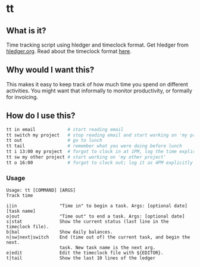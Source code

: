 # tt

## What is it?

Time tracking script using hledger and timeclock format. Get hledger from
[hledger.org](http://hledger.org/download.html). Read about the timeclock
format [here](http://hledger.org/timeclock.html).

## Why would I want this?

This makes it easy to keep track of how much time you spend on different
activities. You might want that informally to monitor productivity, or formally
for invoicing.

## How do I use this?

```sh
tt in email            # start reading email
tt switch my project   # stop reading email and start working on 'my project'
tt out                 # go to lunch
tt tail                # remember what you were doing before lunch
tt i 13:00 my project  # forgot to clock in at 1PM, log the time explicitly
tt sw my other project # start working on 'my other project'
tt o 16:00             # forgot to clock out; log it as 4PM explicitly
```

### Usage

```
Usage: tt [COMMAND] [ARGS]
Track time

i|in                "Time in" to begin a task. Args: [optional date] [task name]
o|out               "Time out" to end a task. Args: [optional date]
s|stat              Show the current status (last line in the timeclock file).
b|bal               Show daily balances.
n|sw|next|switch    End (time out of) the current task, and begin the next.
                    task. New task name is the next arg.
e|edit              Edit the timeclock file with ${EDITOR}.
t|tail              Show the last 10 lines of the ledger
```
